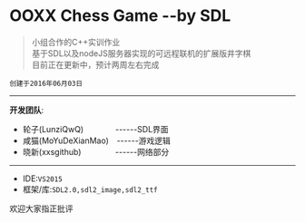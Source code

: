 # OOXX Chess Game --by SDL  

> 小组合作的C++实训作业  
> 基于SDL以及nodeJS服务器实现的可远程联机的扩展版井字棋  
> 目前正在更新中，预计两周左右完成  

`创建于2016年06月03日`  

---

**开发团队**:  

* 轮子(LunziQwQ)　　　　------SDL界面  
* 咸猫(MoYuDeXianMao)　------游戏逻辑  
* 晓新(xxsgithub) 　　　　------网络部分  

---

* IDE:`VS2015`  
* 框架/库:`SDL2.0,sdl2_image,sdl2_ttf`  

欢迎大家指正批评